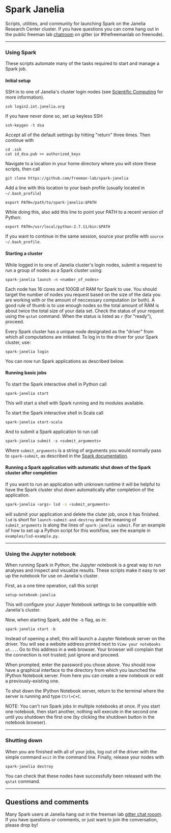 # Spark Janelia

Scripts, utilities, and community for launching Spark on the Janelia Research Center cluster. If you have questions you can come hang out in the public freeman lab [chatroom](https://gitter.im/freeman-lab/discussion) on gitter (or #thefreemanlab on freenode).

---
### Using Spark
These scripts automate many of the tasks required to start and manage a Spark job.

#### Initial setup
SSH in to one of Janelia's cluster login nodes (see [Scientific Computing](http://wiki.int.janelia.org/wiki/display/ScientificComputing/Janelia+Compute+Cluster) for more information).
```
ssh login2.int.janelia.org
```
If you have never done so, set up keyless SSH
```
ssh-keygen -t dsa
```
Accept all of the default settings by hitting "return" three times. Then continue with
```
cd .ssh
cat id_dsa.pub >> authorized_keys
```
Navigate to a location in your home directory where you will store these scripts, then call
```
git clone https://github.com/freeman-lab/spark-janelia
```
Add a line with this location to your bash profile (usually located in `~/.bash_profile`)
```
export PATH=/path/to/spark-janelia:$PATH
```
While doing this, also add this line to point your PATH to a recent version of Python:
```
export PATH=/usr/local/python-2.7.11/bin:$PATH
```
If you want to continue in the same session, source your profile with `source ~/.bash_profile`.

#### Starting a cluster
While logged in to one of Janelia cluster's login nodes, submit a request to run a group of nodes as a Spark cluster using:
```
spark-janelia launch -n <number_of_nodes>
```
Each node has 16 cores and 100GB of RAM for Spark to use. You should target the number of nodes you request based on the size of the data you are working with or the amount of neccessary computation (or both). A good rule of thumb is to use enough nodes so the total amount of RAM is about twice the total size of your data set. Check the status of your request using the `qstat` command. When the status is listed as `r` (for "ready"), proceed.

Every Spark cluster has a unique node designated as the "driver" from which all computations are initiated. To log in to the driver for your Spark cluster, use:
```
spark-janelia login
```
You can now run Spark applications as described below.

#### Running basic jobs
To start the Spark interactive shell in Python call
```
spark-janelia start
```
This will start a shell with Spark running and its modules available.

To start the Spark interactive shell in Scala call
```
spark-janelia start-scala
```
And to submit a Spark application to run call
```
spark-janelia submit -s <submit_arguments>
```
Where `submit_arguments` is a string of arguments you would normally pass to `spark-submit`, as described in the [Spark documentation](https://spark.apache.org/docs/1.2.0/submitting-applications.html).

#### Running a Spark application with automatic shut down of the Spark cluster after completion
If you want to run an application with unknown runtime
it will be helpful to have the Spark cluster shut down automatically after completion of the application.
```bash
spark-janelia <args> lsd -s <submit_arguments>
```
will submit your application and delete the cluter job, once it has finished. `lsd` is short for `launch-submit-and-destroy` and the meaning of `submit_arguments` is along the lines of `spark-janelia submit`. For an example of how to set up a Python script for this workflow, see the example in `examples/lsd-example.py`.

---
### Using the Jupyter notebook
When running Spark in Python, the Jupyter notebook is a great way to run analyses and inspect and visualize results. These scripts make it easy to set up the notebook for use on Janelia's cluster.

First, as a one time operation, call this script
```
setup-notebook-janelia
```
This will configure your Jupyer Notebook settings to be compatible with Janelia's cluster.

Now, when starting Spark, add the `-b` flag, as in:
```
spark-janelia start -b
```
Instead of opening a shell, this will launch a Jupyter Notebook server on the driver. You will see a website address printed next to `View your notebooks at...`. Go to this address in a web browser. Your browser will complain that the connection is not trusted; just ignore and proceed.

When prompted, enter the password you chose above. You should now have a graphical interface to the directory from which you launched the IPython Notebook server. From here you can create a new notebook or edit a previously-existing one.

To shut down the IPython Notebook server, return to the terminal where the server is running and type `Ctrl+C+C`.

NOTE: You can't run Spark jobs in multiple notebooks at once. If you start one notebook, then start another, nothing will execute in the second one until you shutdown the first one (by clicking the shutdown button in the notebook browser).

---
### Shutting down
When you are finished with all of your jobs, log out of the driver with the simple command `exit` in the command line. Finally, release your nodes with
```
spark-janelia destroy
```
You can check that these nodes have successfully been released with the `qstat` command.

---
## Questions and comments
Many Spark users at Janelia hang out in the freeman lab [gitter chat rooom](https://gitter.im/freeman-lab/discussion). If you have questions or comments, or just want to join the conversation, please drop by!
